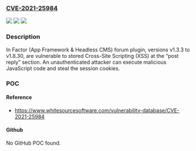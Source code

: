 ### [CVE-2021-25984](https://cve.mitre.org/cgi-bin/cvename.cgi?name=CVE-2021-25984)
![](https://img.shields.io/static/v1?label=Product&message=Factor&color=blue)
![](https://img.shields.io/static/v1?label=Version&message=%3E%3D%201.3.3%20&color=brighgreen)
![](https://img.shields.io/static/v1?label=Vulnerability&message=CWE-79%20Cross-site%20Scripting%20(XSS)&color=brighgreen)

### Description

In Factor (App Framework & Headless CMS) forum plugin, versions v1.3.3 to v1.8.30, are vulnerable to stored Cross-Site Scripting (XSS) at the “post reply” section. An unauthenticated attacker can execute malicious JavaScript code and steal the session cookies.

### POC

#### Reference
- https://www.whitesourcesoftware.com/vulnerability-database/CVE-2021-25984

#### Github
No GitHub POC found.

